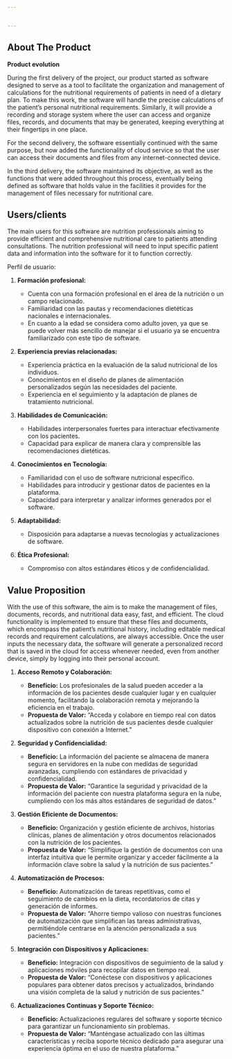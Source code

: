 ```yaml
---


---
```


<h2 id="about-the-product"><strong>About The Product</strong></h2>
<p><strong>Product evolution</strong></p>
<p>During the first delivery of the project, our product started as software designed to serve as a tool to facilitate the organization and management of calculations for the nutritional requirements of patients in need of a dietary plan. To make this work, the software will handle the precise calculations of the patient’s personal nutritional requirements. Similarly, it will provide a recording and storage system where the user can access and organize files, records, and documents that may be generated, keeping everything at their fingertips in one place.</p>
<p>For the second delivery, the software essentially continued with the same purpose, but now added the functionality of cloud service so that the user can access their documents and files from any internet-connected device.</p>
<p>In the third delivery, the software maintained its objective, as well as the functions that were added throughout this process, eventually being defined as software that holds value in the facilities it provides for the management of files necessary for nutritional care.</p>
<h2 id="usersclients"><strong>Users/clients</strong></h2>
<p>The main users for this software are nutrition professionals aiming to provide efficient and comprehensive nutritional care to patients attending consultations. The nutrition professional will need to input specific patient data and information into the software for it to function correctly.</p>
<p>Perfil de usuario:</p>
<ol>
<li>
<p><strong>Formación profesional:</strong></p>
<ul>
<li>Cuenta con una formación profesional en el área de la nutrición o un campo relacionado.</li>
<li>Familiaridad con las pautas y recomendaciones dietéticas nacionales e internacionales.</li>
<li>En cuanto a la edad se considera como adulto joven, ya que se puede volver más sencillo de manejar si el usuario ya se encuentra familiarizado con este tipo de software.</li>
</ul>
</li>
<li>
<p><strong>Experiencia previas relacionadas:</strong></p>
<ul>
<li>Experiencia práctica en la evaluación de la salud nutricional de los individuos.</li>
<li>Conocimientos en el diseño de planes de alimentación personalizados según las necesidades del paciente.</li>
<li>Experiencia en el seguimiento y la adaptación de planes de tratamiento nutricional.</li>
</ul>
</li>
<li>
<p><strong>Habilidades de Comunicación:</strong></p>
<ul>
<li>Habilidades interpersonales fuertes para interactuar efectivamente con los pacientes.</li>
<li>Capacidad para explicar de manera clara y comprensible las recomendaciones dietéticas.</li>
</ul>
</li>
<li>
<p><strong>Conocimientos en Tecnología:</strong></p>
<ul>
<li>Familiaridad con el uso de software nutricional específico.</li>
<li>Habilidades para introducir y gestionar datos de pacientes en la plataforma.</li>
<li>Capacidad para interpretar y analizar informes generados por el software.</li>
</ul>
</li>
<li>
<p><strong>Adaptabilidad:</strong></p>
<ul>
<li>Disposición para adaptarse a nuevas tecnologías y actualizaciones de software.</li>
</ul>
</li>
<li>
<p><strong>Ética Profesional:</strong></p>
<ul>
<li>Compromiso con altos estándares éticos y de confidencialidad.</li>
</ul>
</li>
</ol>
<h2 id="value-proposition">Value Proposition</h2>
<p>With the use of this software, the aim is to make the management of files, documents, records, and nutritional data easy, fast, and efficient. The cloud functionality is implemented to ensure that these files and documents, which encompass the patient’s nutritional history, including editable medical records and requirement calculations, are always accessible. Once the user inputs the necessary data, the software will generate a personalized record that is saved in the cloud for access whenever needed, even from another device, simply by logging into their personal account.</p>
<ol>
<li>
<p><strong>Acceso Remoto y Colaboración:</strong></p>
<ul>
<li><strong>Beneficio:</strong> Los profesionales de la salud pueden acceder a la información de los pacientes desde cualquier lugar y en cualquier momento, facilitando la colaboración remota y mejorando la eficiencia en el trabajo.</li>
<li><strong>Propuesta de Valor:</strong> “Acceda y colabore en tiempo real con datos actualizados sobre la nutrición de sus pacientes desde cualquier dispositivo con conexión a Internet.”</li>
</ul>
</li>
<li>
<p><strong>Seguridad y Confidencialidad:</strong></p>
<ul>
<li><strong>Beneficio:</strong> La información del paciente se almacena de manera segura en servidores en la nube con medidas de seguridad avanzadas, cumpliendo con estándares de privacidad y confidencialidad.</li>
<li><strong>Propuesta de Valor:</strong> “Garantice la seguridad y privacidad de la información del paciente con nuestra plataforma segura en la nube, cumpliendo con los más altos estándares de seguridad de datos.”</li>
</ul>
</li>
<li>
<p><strong>Gestión Eficiente de Documentos:</strong></p>
<ul>
<li><strong>Beneficio:</strong> Organización y gestión eficiente de archivos, historias clínicas, planes de alimentación y otros documentos relacionados con la nutrición de los pacientes.</li>
<li><strong>Propuesta de Valor:</strong> “Simplifique la gestión de documentos con una interfaz intuitiva que le permite organizar y acceder fácilmente a la información clave sobre la salud y la nutrición de sus pacientes.”</li>
</ul>
</li>
<li>
<p><strong>Automatización de Procesos:</strong></p>
<ul>
<li><strong>Beneficio:</strong> Automatización de tareas repetitivas, como el seguimiento de cambios en la dieta, recordatorios de citas y generación de informes.</li>
<li><strong>Propuesta de Valor:</strong> “Ahorre tiempo valioso con nuestras funciones de automatización que simplifican las tareas administrativas, permitiéndole centrarse en la atención personalizada a sus pacientes.”</li>
</ul>
</li>
<li>
<p><strong>Integración con Dispositivos y Aplicaciones:</strong></p>
<ul>
<li><strong>Beneficio:</strong> Integración con dispositivos de seguimiento de la salud y aplicaciones móviles para recopilar datos en tiempo real.</li>
<li><strong>Propuesta de Valor:</strong> “Conéctese con dispositivos y aplicaciones populares para obtener datos precisos y actualizados, brindando una visión completa de la salud y nutrición de sus pacientes.”</li>
</ul>
</li>
<li>
<p><strong>Actualizaciones Continuas y Soporte Técnico:</strong></p>
<ul>
<li><strong>Beneficio:</strong> Actualizaciones regulares del software y soporte técnico para garantizar un funcionamiento sin problemas.</li>
<li><strong>Propuesta de Valor:</strong> “Manténgase actualizado con las últimas características y reciba soporte técnico dedicado para asegurar una experiencia óptima en el uso de nuestra plataforma.”</li>
</ul>
</li>
</ol>

